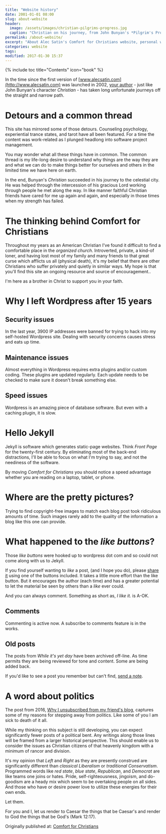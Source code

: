 ```yaml
---
title: "Website history"
date: 2001-01-01 08:00
slug: about-website
header:
  image: /assets/images/christian-pilgrims-progress.jpg
  caption: "Christian on his journey, from John Bunyan's *Pilgrim's Progress*"
permalink: /about-website/
excerpt: "About Alec Satin's Comfort for Christians website, personal writings on biblical orthodoxy, living with faith and the spirit of the age."
categories: website
tags:
modified: 2017-01-30 15:37
---
```

{% include toc title="Contents" icon="book" %}

In the time since the first version of [www.alecsatin.com](http://www.alecsatin.com) was launched in 2002, [your author](/about/) - just like John Bunyan's character *Christian* - has taken long unfortunate journeys off the straight and narrow path.

# Detours and a common thread

This site has mirrored some of those detours.  Counseling psychology, experiential trance states, and tarot have all been featured.  For a time the content was work-related as I plunged headlong into software project management.  

You may wonder what all these things have in common.  The common thread is my life-long desire to understand why things are the way they are and what we can do to make things better for ourselves and others in the limited time we have here on earth.

In the end, Bunyan's *Christian* succeeded in his journey to the celestial city.  He was helped through the intercession of his gracious Lord working through people he met along the way.  In like manner faithful Christian friends have cared for me up again and again, and especially in those times when my strength has failed.

# The thinking behind Comfort for Christians

Throughout my years as an American Christian I've found it difficult to find a comfortable place in the *organized church*.  Introverted, private, a kind-of loner, and having lost most of my family and many friends to that great curse which afflicts us all (physical death), it's my belief that there are other Christians who suffer privately and quietly in similar ways.   My hope is that you'll find this site an ongoing resource and source of encouragement..  

I'm here as a brother in Christ to support you in your faith.

# Why I left Wordpress after 15 years

## Security issues
In the last year, 3900 IP addresses were banned for trying to hack into my self-hosted Wordpress site.  Dealing with security concerns causes stress and eats up time.  

## Maintenance issues
Almost everything in Wordpress requires extra plugins and/or custom coding.  These plugins are updated regularly.  Each update needs to be checked to make sure it doesn't break something else.  

## Speed issues
Wordpress is an amazing piece of database software.  But even with a caching plugin, it is slow.  

# Hello Jekyll

Jekyll is software which generates static-page websites.  Think *Front Page* for the twenty-first century.  By eliminating most of the back-end distractions, I'll be able to focus on what I'm trying to say, and not the neediness of the software.

By moving *Comfort for Christians* you should notice a speed advantage whether you are reading on a laptop, tablet, or phone.

# Where are the pretty pictures?
Trying to find copyright-free images to match each blog post took ridiculous amounts of time.  Such images rarely add to the quality of the information a blog like this one can provide.

# What happened to the *like buttons*?

Those *like buttons* were hooked up to wordpress dot com and so could not come along with us to Jekyll.

If you find yourself wanting to *like* a post, (and I hope you do), please [share it](#share) using one of the buttons included.  It takes a little more effort than the like button.  But it encourages the author (each time) and has a greater potential to let the material be seen by others than a *like* ever could.

And you can always comment.  Something as short as, *I like it.* is A-OK.

## Comments

Commenting is active now.  A subscribe to comments feature is in the works. 

## Old posts
The posts from *While it's yet day* have been archived off-line.  As time permits they are being reviewed for tone and content.  Some are being added back.

If you'd like to see a post you remember but can't find, [send a note](/contact/).  

# A word about politics

The post from 2016, [Why I unsubscribed from my friend's blog](/memoirs/why-i-unsubscribed-from-my-friends-blog/), captures some of my reasons for stepping away from politics.  Like some of you I am sick to death of it all.

While my thinking on this subject is still developing, you can expect significantly fewer posts of a political bent.  Any writings along those lines will be framed from a larger historical perspective.  This should enable us to consider the issues as Christian citizens of that heavenly kingdom with a minimum of rancor and division.

It's my opinion that *Left* and *Right* as they are presently construed are significantly different than *classical Liberalism* or *traditional Conservatism*.  Programmed words like *red state*, *blue state*, *Republican*, and *Democrat* are like teams one joins or hates.  Pride, self-righteousness, jingoism, and do-goodism are a heady mix which seem to be overtaking people on all sides.  And those who have or desire power love to utilize these energies for their own ends.  

Let them.  

For you and I, let us render to Caesar the things that be Caesar's and render to God the things that be God's (Mark 12:17).

<div>Originally published at: <a href='http://www.alecsatin.com/'>Comfort for Christians</a></div>
